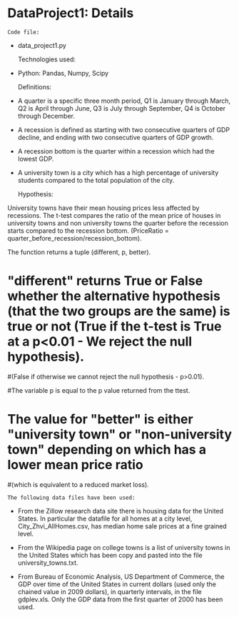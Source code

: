 # DataProject1: Details

	Code file:

- data_project1.py
 
	Technologies used:

- Python: Pandas, Numpy, Scipy

	Definitions:

- A quarter is a specific three month period, Q1 is January through March, Q2 is April through June, Q3 is July through September, Q4 is October through December.

- A recession is defined as starting with two consecutive quarters of GDP decline, and ending with two consecutive quarters of GDP growth.

- A recession bottom is the quarter within a recession which had the lowest GDP.

- A university town is a city which has a high percentage of university students compared to the total population of the city.

	Hypothesis: 
	
University towns have their mean housing prices less affected by recessions. The t-test compares  the ratio of the mean price of houses in university towns and non university towns the quarter before the recession starts compared to the recession bottom. (PriceRatio = quarter_before_recession/recession_bottom).

The function returns a tuple (different, p, better).

#   "different" returns True or False whether the alternative hypothesis (that the two groups are the same) is true or not (True if the t-test is True at a p<0.01 - We reject the null hypothesis).
#(False if otherwise we cannot reject the null hypothesis - p>0.01).

#The variable p is equal to the p value returned from the ttest.

#   The value for "better" is either "university town" or "non-university town" depending on which has a lower mean price ratio
#(which is equivalent to a reduced market loss).

	The following data files have been used:

- From the Zillow research data site there is housing data for the United States. In particular the datafile for all homes at a city level, City_Zhvi_AllHomes.csv, has median home sale prices at a fine grained level.

- From the Wikipedia page on college towns is a list of university towns in the United States which has been copy and pasted into the file university_towns.txt.

- From Bureau of Economic Analysis, US Department of Commerce, the GDP over time of the United States in current dollars (used only the chained value in 2009 dollars), in quarterly intervals, in the file gdplev.xls. Only the GDP data from the first quarter of 2000 has been used.
